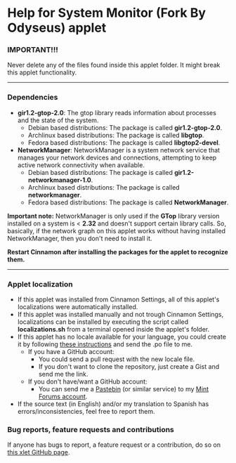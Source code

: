 
# Help for System Monitor (Fork By Odyseus) applet

### IMPORTANT!!!
Never delete any of the files found inside this applet folder. It might break this applet functionality.

***

### Dependencies

- **gir1.2-gtop-2.0**: The gtop library reads information about processes and the state of the
system.
    - Debian based distributions: The package is called **gir1.2-gtop-2.0**.
    - Archlinux based distributions: The package is called **libgtop**.
    - Fedora based distributions: The package is called **libgtop2-devel**.
- **NetworkManager**: NetworkManager is a system network service that manages your network devices and connections, attempting to keep active network connectivity when available.
    - Debian based distributions: The package is called **gir1.2-networkmanager-1.0**.
    - Archlinux based distributions: The package is called **networkmanager**.
    - Fedora based distributions: The package is called **NetworkManager**.

**Important note:** NetworkManager is only used if the **GTop** library version installed on a system is < **2.32** and doesn't support certain library calls. So, basically, if the network graph on this applet works without having installed NetworkManager, then you don't need to install it.

**Restart Cinnamon after installing the packages for the applet to recognize them.**

***

### Applet localization

- If this applet was installed from Cinnamon Settings, all of this applet's localizations were automatically installed.
- If this applet was installed manually and not trough Cinnamon Settings, localizations can be installed by executing the script called **localizations.sh** from a terminal opened inside the applet's folder.
- If this applet has no locale available for your language, you could create it by following [these instructions](https://github.com/Odyseus/CinnamonTools/wiki/Xlet-localization) and send the .po file to me.
    - If you have a GitHub account:
        - You could send a pull request with the new locale file.
        - If you don't want to clone the repository, just create a Gist and send me the link.
    - If you don't have/want a GitHub account:
        - You can send me a [Pastebin](http://pastebin.com/) (or similar service) to my [Mint Forums account](https://forums.linuxmint.com/memberlist.php?mode=viewprofile&u=164858).
- If the source text (in English) and/or my translation to Spanish has errors/inconsistencies, feel free to report them.

### Bug reports, feature requests and contributions

If anyone has bugs to report, a feature request or a contribution, do so on [this xlet GitHub page](https://github.com/Odyseus/CinnamonTools).

